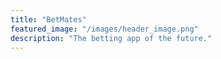 ```yaml
---
title: "BetMates"
featured_image: "/images/header_image.png"
description: "The betting app of the future."
---
```


